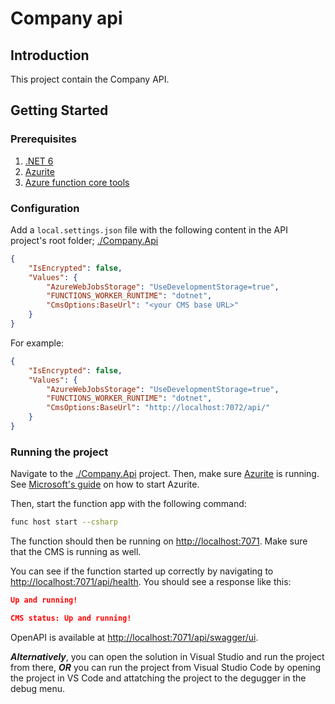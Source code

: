 # Company api

## Introduction

This project contain the Company API.

## Getting Started

### Prerequisites

1. [.NET 6](https://dotnet.microsoft.com/en-us/download/dotnet/6.0)
2. [Azurite](https://learn.microsoft.com/en-us/azure/storage/common/storage-use-azurite?tabs=visual-studio)
3. [Azure function core tools](https://learn.microsoft.com/en-us/azure/azure-functions/functions-run-local?tabs=macos%2Cportal%2Cv2%2Cbash&pivots=programming-language-csharp#install-the-azure-functions-core-tools)

### Configuration

Add a `local.settings.json` file with the following content in the API project's root folder; [./Company.Api](./Company.Api/)

```json
{
    "IsEncrypted": false,
    "Values": {
        "AzureWebJobsStorage": "UseDevelopmentStorage=true",
        "FUNCTIONS_WORKER_RUNTIME": "dotnet",
        "CmsOptions:BaseUrl": "<your CMS base URL>"
    }
}
```

For example:

```json
{
    "IsEncrypted": false,
    "Values": {
        "AzureWebJobsStorage": "UseDevelopmentStorage=true",
        "FUNCTIONS_WORKER_RUNTIME": "dotnet",
        "CmsOptions:BaseUrl": "http://localhost:7072/api/"
    }
}
```

### Running the project

Navigate to the [./Company.Api](./Company.Api) project. Then, make sure [Azurite](https://learn.microsoft.com/en-us/azure/storage/common/storage-use-azurite?tabs=visual-studio) is running. See [Microsoft's guide](https://learn.microsoft.com/en-us/azure/storage/common/storage-use-azurite?tabs=visual-studio#run-azurite) on how to start Azurite.

Then, start the function app with the following command:

```bash
func host start --csharp
```

The function should then be running on [http://localhost:7071](http://localhost:7071). Make sure that the CMS is running as well.


You can see if the function started up correctly by navigating to [http://localhost:7071/api/health](http://localhost:7071/api/health). You should see a response like this:

```json
Up and running!

CMS status: Up and running!
```

OpenAPI is available at [http://localhost:7071/api/swagger/ui](http://localhost:7071/api/swagger/ui).


**_Alternatively_**, you can open the solution in Visual Studio and run the project from there, **_OR_** you can run the project from Visual Studio Code by opening the project in VS Code and attatching the project to the degugger in the debug menu.
